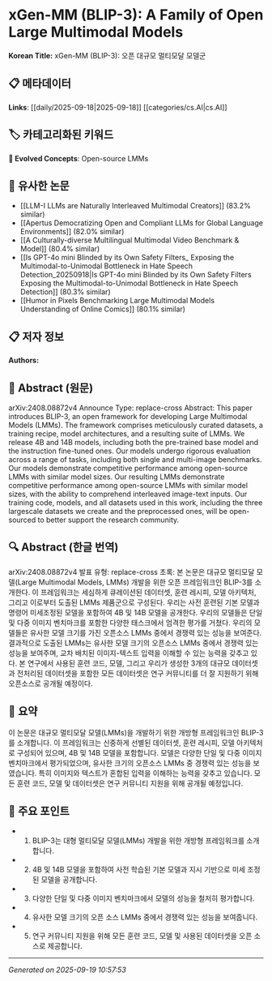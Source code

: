 
# xGen-MM (BLIP-3): A Family of Open Large Multimodal Models

**Korean Title:** xGen-MM (BLIP-3): 오픈 대규모 멀티모달 모델군

## 📋 메타데이터

**Links**: [[daily/2025-09-18|2025-09-18]] [[categories/cs.AI|cs.AI]]

## 🏷️ 카테고리화된 키워드
**🚀 Evolved Concepts**: Open-source LMMs

## 🔗 유사한 논문
- [[LLM-I LLMs are Naturally Interleaved Multimodal Creators]] (83.2% similar)
- [[Apertus Democratizing Open and Compliant LLMs for Global Language Environments]] (82.0% similar)
- [[A Culturally-diverse Multilingual Multimodal Video Benchmark & Model]] (80.4% similar)
- [[Is GPT-4o mini Blinded by its Own Safety Filters_ Exposing the Multimodal-to-Unimodal Bottleneck in Hate Speech Detection_20250918|Is GPT-4o mini Blinded by its Own Safety Filters Exposing the Multimodal-to-Unimodal Bottleneck in Hate Speech Detection]] (80.3% similar)
- [[Humor in Pixels Benchmarking Large Multimodal Models Understanding of Online Comics]] (80.1% similar)

## 📋 저자 정보

**Authors:** 

## 📄 Abstract (원문)

arXiv:2408.08872v4 Announce Type: replace-cross 
Abstract: This paper introduces BLIP-3, an open framework for developing Large Multimodal Models (LMMs). The framework comprises meticulously curated datasets, a training recipe, model architectures, and a resulting suite of LMMs. We release 4B and 14B models, including both the pre-trained base model and the instruction fine-tuned ones. Our models undergo rigorous evaluation across a range of tasks, including both single and multi-image benchmarks. Our models demonstrate competitive performance among open-source LMMs with similar model sizes. Our resulting LMMs demonstrate competitive performance among open-source LMMs with similar model sizes, with the ability to comprehend interleaved image-text inputs. Our training code, models, and all datasets used in this work, including the three largescale datasets we create and the preprocessed ones, will be open-sourced to better support the research community.

## 🔍 Abstract (한글 번역)

arXiv:2408.08872v4 발표 유형: replace-cross
초록: 본 논문은 대규모 멀티모달 모델(Large Multimodal Models, LMMs) 개발을 위한 오픈 프레임워크인 BLIP-3를 소개한다. 이 프레임워크는 세심하게 큐레이션된 데이터셋, 훈련 레시피, 모델 아키텍처, 그리고 이로부터 도출된 LMMs 제품군으로 구성된다. 우리는 사전 훈련된 기본 모델과 명령어 미세조정된 모델을 포함하여 4B 및 14B 모델을 공개한다. 우리의 모델들은 단일 및 다중 이미지 벤치마크를 포함한 다양한 태스크에서 엄격한 평가를 거쳤다. 우리의 모델들은 유사한 모델 크기를 가진 오픈소스 LMMs 중에서 경쟁력 있는 성능을 보여준다. 결과적으로 도출된 LMMs는 유사한 모델 크기의 오픈소스 LMMs 중에서 경쟁력 있는 성능을 보여주며, 교차 배치된 이미지-텍스트 입력을 이해할 수 있는 능력을 갖추고 있다. 본 연구에서 사용된 훈련 코드, 모델, 그리고 우리가 생성한 3개의 대규모 데이터셋과 전처리된 데이터셋을 포함한 모든 데이터셋은 연구 커뮤니티를 더 잘 지원하기 위해 오픈소스로 공개될 예정이다.

## 📝 요약

이 논문은 대규모 멀티모달 모델(LMMs)을 개발하기 위한 개방형 프레임워크인 BLIP-3를 소개합니다. 이 프레임워크는 신중하게 선별된 데이터셋, 훈련 레시피, 모델 아키텍처로 구성되어 있으며, 4B 및 14B 모델을 포함합니다. 모델은 다양한 단일 및 다중 이미지 벤치마크에서 평가되었으며, 유사한 크기의 오픈소스 LMMs 중 경쟁력 있는 성능을 보였습니다. 특히 이미지와 텍스트가 혼합된 입력을 이해하는 능력을 갖추고 있습니다. 모든 훈련 코드, 모델 및 데이터셋은 연구 커뮤니티 지원을 위해 공개될 예정입니다.

## 🎯 주요 포인트

- 1. BLIP-3는 대형 멀티모달 모델(LMMs) 개발을 위한 개방형 프레임워크를 소개합니다.

- 2. 4B 및 14B 모델을 포함하여 사전 학습된 기본 모델과 지시 기반으로 미세 조정된 모델을 공개합니다.

- 3. 다양한 단일 및 다중 이미지 벤치마크에서 모델의 성능을 철저히 평가합니다.

- 4. 유사한 모델 크기의 오픈 소스 LMMs 중에서 경쟁력 있는 성능을 보여줍니다.

- 5. 연구 커뮤니티 지원을 위해 모든 훈련 코드, 모델 및 사용된 데이터셋을 오픈 소스로 제공합니다.

---

*Generated on 2025-09-19 10:57:53*